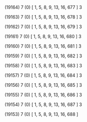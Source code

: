 (19164) 7 (0) [ 1, 5, 8, 9, 13, 16, 677 ] 3 


(19163) 7 (0) [ 1, 5, 8, 9, 13, 16, 678 ] 3 


(19162) 7 (0) [ 1, 5, 8, 9, 13, 16, 679 ] 3 


(19161) 7 (0) [ 1, 5, 8, 9, 13, 16, 680 ] 3 


(19160) 7 (0) [ 1, 5, 8, 9, 13, 16, 681 ] 3 


(19159) 7 (0) [ 1, 5, 8, 9, 13, 16, 682 ] 3 


(19158) 7 (0) [ 1, 5, 8, 9, 13, 16, 683 ] 3 


(19157) 7 (0) [ 1, 5, 8, 9, 13, 16, 684 ] 3 


(19156) 7 (0) [ 1, 5, 8, 9, 13, 16, 685 ] 3 


(19155) 7 (0) [ 1, 5, 8, 9, 13, 16, 686 ] 3 


(19154) 7 (0) [ 1, 5, 8, 9, 13, 16, 687 ] 3 


(19153) 7 (0) [ 1, 5, 8, 9, 13, 16, 688 ]  


